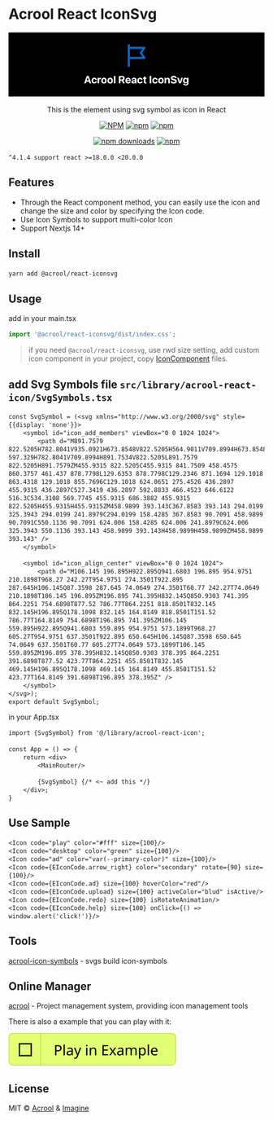# Acrool React IconSvg

<a href="https://acrool-react-iconsvg.pages.dev/" title="Acrool React IconSvg - IconSymbols Of React Component Design">
    <img src="https://raw.githubusercontent.com/acrool/acrool-react-iconsvg/main/example/public/og.webp" alt="Acrool React IconSvg Logo"/>
</a>

<p align="center">
   This is the element using svg symbol as icon in React
</p>



<div align="center">

[![NPM](https://img.shields.io/npm/v/@acrool/react-iconsvg.svg?style=for-the-badge)](https://www.npmjs.com/package/@acrool/react-iconsvg)
[![npm](https://img.shields.io/bundlejs/size/@acrool/react-iconsvg?style=for-the-badge)](https://github.com/acrool/react-iconsvg/blob/main/LICENSE)
[![npm](https://img.shields.io/npm/l/@acrool/react-iconsvg?style=for-the-badge)](https://github.com/acrool/acrool-react-iconsvg/blob/main/LICENSE)

[![npm downloads](https://img.shields.io/npm/dm/@acrool/react-iconsvg.svg?style=for-the-badge)](https://www.npmjs.com/package/@acrool/react-iconsvg)
[![npm](https://img.shields.io/npm/dt/@acrool/react-iconsvg.svg?style=for-the-badge)](https://www.npmjs.com/package/@acrool/react-iconsvg)

</div>


`^4.1.4 support react >=18.0.0 <20.0.0`


## Features

- Through the React component method, you can easily use the icon and change the size and color by specifying the Icon code.
- Use Icon Symbols to support multi-color Icon
- Support Nextjs 14+



## Install

```bash
yarn add @acrool/react-iconsvg
```

## Usage

add in your main.tsx

```ts
import '@acrool/react-iconsvg/dist/index.css';
```

> if you need `@acrool/react-iconsvg`, use rwd size setting,
add custom icon component in your project, copy [IconComponent](./example/src/library/acrool-react-icon/Icon.tsx) files.



## add Svg Symbols file `src/library/acrool-react-icon/SvgSymbols.tsx`

```tsx
const SvgSymbol = (<svg xmlns="http://www.w3.org/2000/svg" style={{display: 'none'}}>
    <symbol id="icon_add_members" viewBox="0 0 1024 1024">
        <path d="M891.7579 822.5205H782.8041V935.0921H673.8548V822.5205H564.9011V709.8994H673.8548L673.8548 597.329H782.8041V709.8994H891.7534V822.5205L891.7579 822.5205H891.7579ZM455.9315 822.5205C455.9315 841.7509 458.4575 860.3757 461.437 878.7798L129.6353 878.7798C129.2346 871.1694 129.1018 863.4318 129.1018 855.7696C129.1018 624.0651 275.4526 436.2897 455.9315 436.2897C527.3419 436.2897 592.8833 466.4523 646.6122 516.3C534.3108 569.7745 455.9315 686.3882 455.9315 822.5205H455.9315H455.9315ZM458.9899 393.143C367.8583 393.143 294.0199 325.3943 294.0199 241.8979C294.0199 158.4285 367.8583 90.7091 458.9899 90.7091C550.1136 90.7091 624.006 158.4285 624.006 241.8979C624.006 325.3943 550.1136 393.143 458.9899 393.143H458.9899H458.9899ZM458.9899 393.143" />
    </symbol>

    <symbol id="icon_align_center" viewBox="0 0 1024 1024">
        <path d="M106.145 196.895H922.895Q941.6803 196.895 954.9751 210.1898T968.27 242.27T954.9751 274.3501T922.895 287.645H106.145Q87.3598 287.645 74.0649 274.3501T60.77 242.27T74.0649 210.1898T106.145 196.895ZM196.895 741.395H832.145Q850.9303 741.395 864.2251 754.6898T877.52 786.77T864.2251 818.8501T832.145 832.145H196.895Q178.1098 832.145 164.8149 818.8501T151.52 786.77T164.8149 754.6898T196.895 741.395ZM106.145 559.895H922.895Q941.6803 559.895 954.9751 573.1899T968.27 605.27T954.9751 637.3501T922.895 650.645H106.145Q87.3598 650.645 74.0649 637.3501T60.77 605.27T74.0649 573.1899T106.145 559.895ZM196.895 378.395H832.145Q850.9303 378.395 864.2251 391.6898T877.52 423.77T864.2251 455.8501T832.145 469.145H196.895Q178.1098 469.145 164.8149 455.8501T151.52 423.77T164.8149 391.6898T196.895 378.395Z" />
    </symbol>
</svg>);
export default SvgSymbol;
```

in your App.tsx

```tsx
import {SvgSymbol} from '@/library/acrool-react-icon';

const App = () => {
    return <div>
        <MainRouter/>
        
        {SvgSymbol} {/* <~ add this */}
    </div>;
}
```

## Use Sample

```tsx
<Icon code="play" color="#fff" size={100}/>
<Icon code="desktop" color="green" size={100}/>
<Icon code="ad" color="var(--primary-color)" size={100}/>
<Icon code={EIconCode.arrow_right} color="secondary" rotate={90} size={100}/>
<Icon code={EIconCode.ad} size={100} hoverColor="red"/>
<Icon code={EIconCode.upload} size={100} activeColor="blud" isActive/>
<Icon code={EIconCode.redo} size={100} isRotateAnimation/>
<Icon code={EIconCode.help} size={100} onClick={() => window.alert('click!')}/>
```




## Tools
[acrool-icon-symbols](https://github.com/acrool/acrool-icon-symbols) - svgs build icon-symbols

## Online Manager
[acrool](https://docs.acrool.com/icon/manage-icon-symbol) - Project management system, providing icon management tools


There is also a example that you can play with it:

[![Play react-editext-example](https://raw.githubusercontent.com/acrool/acrool-react-iconsvg/main/play-in-example-button.svg)](https://acrool-react-iconsvg.pages.dev)


## License

MIT © [Acrool](https://github.com/acrool) & [Imagine](https://github.com/imagine10255)
